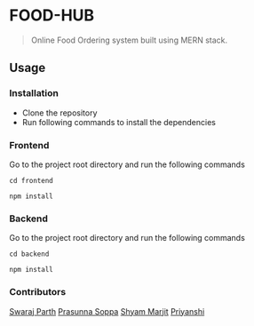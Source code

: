 # FOOD-HUB

> Online Food Ordering system built using MERN stack.

## Usage

### Installation

- Clone the repository
- Run following commands to install the dependencies

### Frontend
Go to the project root directory and run the following commands

```
cd frontend
```
```
npm install
```


### Backend
Go to the project root directory and run the following commands

```
cd backend
```
```
npm install
```

### Contributors
[Swaraj Parth]()
[Prasunna Soppa]()
[Shyam Marjit]()
[Priyanshi]()

